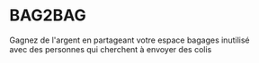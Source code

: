 # BAG2BAG
Gagnez de l'argent en partageant votre espace bagages inutilisé
          <br/>
          avec des personnes qui cherchent à envoyer des colis
